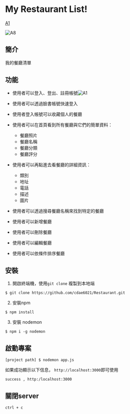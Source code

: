 # My Restaurant List!
[A1](https://user-images.githubusercontent.com/96229122/161409533-1e549d4f-2075-4a3c-b02f-c54289def6e1.png)

![A8](https://user-images.githubusercontent.com/96229122/150272048-92537634-8865-476d-91f1-2cdf7762d7bd.png)
## 簡介
我的餐廳清單

## 功能
- 使用者可以登入、登出、註冊帳號![A1](https://user-images.githubusercontent.com/96229122/161409529-94f74810-9825-4018-9707-13f1b9794a6d.png)


- 使用者可以透過臉書帳號快速登入

- 使用者登入帳號可以收藏個人的餐廳

- 使用者可以在首頁看到所有餐廳與它們的簡單資料：
  - 餐廳照片
  - 餐廳名稱
  - 餐廳分類 
  - 餐廳評分
- 使用者可以再點進去看餐廳的詳細資訊：
  - 類別
  - 地址
  - 電話
  - 描述
  - 圖片
- 使用者可以透過搜尋餐廳名稱來找到特定的餐廳
- 使用者可以新增餐廳
- 使用者可以刪除餐廳
- 使用者可以編輯餐廳
- 使用者可以依條件排序餐廳


## 安裝
1. 開啟終端機，使用`git clone` 複製到本地端
```
$ git clone https://github.com/cdae6021/Restaurant.git
```
2. 安裝npm
```
$ npm install
```
3. 安裝 nodemon
```
$ npm i -g nodemon 
```
## 啟動專案
```
[project path] $ nodemon app.js
```
如果成功顯示以下信息， `http://localhost:3000`即可使用
```
success , http:/localhost:3000
```
## 關閉server
```
ctrl + c

